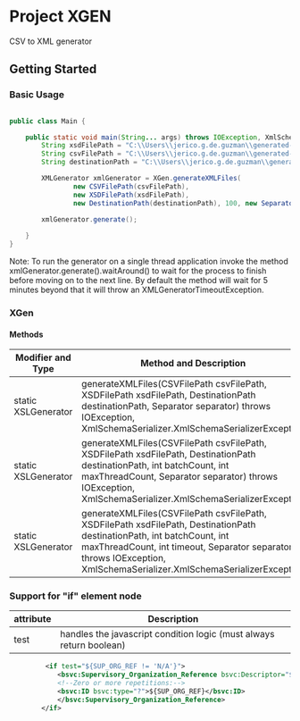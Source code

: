 # Project XGEN
CSV to XML generator

## Getting Started 

### Basic Usage 

```java

public class Main {

    public static void main(String... args) throws IOException, XmlSchemaSerializer.XmlSchemaSerializerException {
        String xsdFilePath = "C:\\Users\\jerico.g.de.guzman\\generated-data\\Create_Position_v1.xsd";
        String csvFilePath = "C:\\Users\\jerico.g.de.guzman\\generated-data\\create_position.csv";
        String destinationPath = "C:\\Users\\jerico.g.de.guzman\\generated-data";

        XMLGenerator xmlGenerator = XGen.generateXMLFiles(
                new CSVFilePath(csvFilePath),
                new XSDFilePath(xsdFilePath),
                new DestinationPath(destinationPath), 100, new Separator("\\|");
        
        xmlGenerator.generate();

    }
}

```

Note: To run the generator on a single thread application invoke the method xmlGenerator.generate().waitAround() to wait for the process to finish before moving on to the next line.
By default the method will wait for 5 minutes beyond that it will throw an XMLGeneratorTimeoutException.

### XGen

#### Methods
Modifier and Type     | Method and Description
----------------------|-----------------------------------------------------------------------------------------------------------------------------------------------------------------------------------------------
static XSLGenerator   | generateXMLFiles(CSVFilePath csvFilePath, XSDFilePath xsdFilePath, DestinationPath destinationPath, Separator separator) throws IOException, XmlSchemaSerializer.XmlSchemaSerializerException
static XSLGenerator   | generateXMLFiles(CSVFilePath csvFilePath, XSDFilePath xsdFilePath, DestinationPath destinationPath, int batchCount, int maxThreadCount, Separator separator) throws IOException, XmlSchemaSerializer.XmlSchemaSerializerException
static XSLGenerator   | generateXMLFiles(CSVFilePath csvFilePath, XSDFilePath xsdFilePath, DestinationPath destinationPath, int batchCount, int maxThreadCount, int timeout, Separator separator) throws IOException, XmlSchemaSerializer.XmlSchemaSerializerException



### Support for "if" element node

attribute | Description
----------|-------------
test      | handles the javascript condition logic (must always return boolean)

```xsd
         <if test="${SUP_ORG_REF != 'N/A'}">
            <bsvc:Supervisory_Organization_Reference bsvc:Descriptor="${JOB_POSTING_ID}">
            <!--Zero or more repetitions:-->
            <bsvc:ID bsvc:type="?">${SUP_ORG_REF}</bsvc:ID>
            </bsvc:Supervisory_Organization_Reference>
        </if>
```